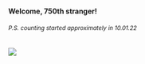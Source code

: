 #### Welcome, 750th stranger!

###### <sup>P.S. counting started approximately in 10.01.22</sup>

<img src="https://kraftwerk28.pp.ua/vcnt.png"></img>
